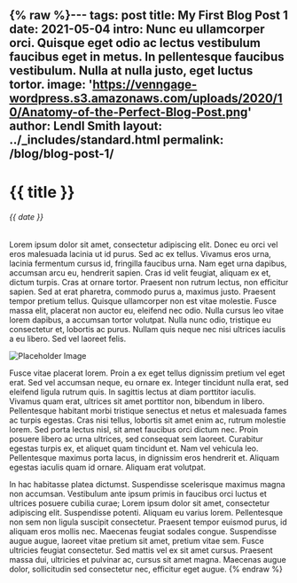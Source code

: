 {% raw %}---
tags: post
title: My First Blog Post 1
date: 2021-05-04
intro: Nunc eu ullamcorper orci. Quisque eget odio ac lectus vestibulum faucibus eget in metus. In pellentesque faucibus vestibulum. Nulla at nulla justo, eget luctus tortor.
image: 'https://venngage-wordpress.s3.amazonaws.com/uploads/2020/10/Anatomy-of-the-Perfect-Blog-Post.png'
author: Lendl Smith
layout: ../_includes/standard.html
permalink: /blog/blog-post-1/
---

# {{ title }}
###### {{ date }}

Lorem ipsum dolor sit amet, consectetur adipiscing elit. Donec eu orci vel eros malesuada lacinia ut id purus. Sed ac ex tellus. Vivamus eros urna, lacinia fermentum cursus id, fringilla faucibus urna. Nam eget urna dapibus, accumsan arcu eu, hendrerit sapien. Cras id velit feugiat, aliquam ex et, dictum turpis. Cras at ornare tortor. Praesent non rutrum lectus, non efficitur sapien. Sed at erat pharetra, commodo purus a, maximus justo. Praesent tempor pretium tellus. Quisque ullamcorper non est vitae molestie. Fusce massa elit, placerat non auctor eu, eleifend nec odio. Nulla cursus leo vitae lorem dapibus, a accumsan tortor volutpat. Nulla nunc odio, tristique eu consectetur et, lobortis ac purus. Nullam quis neque nec nisi ultrices iaculis a eu libero. Sed vel laoreet felis.

![Placeholder Image](https://www.mapix.com/wp-content/uploads/2018/04/1200x400.png)

Fusce vitae placerat lorem. Proin a ex eget tellus dignissim pretium vel eget erat. Sed vel accumsan neque, eu ornare ex. Integer tincidunt nulla erat, sed eleifend ligula rutrum quis. In sagittis lectus at diam porttitor iaculis. Vivamus quam erat, ultrices sit amet porttitor non, bibendum in libero. Pellentesque habitant morbi tristique senectus et netus et malesuada fames ac turpis egestas. Cras nisi tellus, lobortis sit amet enim ac, rutrum molestie lorem. Sed porta lectus nisl, sit amet faucibus orci dictum nec. Proin posuere libero ac urna ultrices, sed consequat sem laoreet. Curabitur egestas turpis ex, et aliquet quam tincidunt et. Nam vel vehicula leo. Pellentesque maximus porta lacus, in dignissim eros hendrerit et. Aliquam egestas iaculis quam id ornare. Aliquam erat volutpat.

In hac habitasse platea dictumst. Suspendisse scelerisque maximus magna non accumsan. Vestibulum ante ipsum primis in faucibus orci luctus et ultrices posuere cubilia curae; Lorem ipsum dolor sit amet, consectetur adipiscing elit. Suspendisse potenti. Aliquam eu varius lorem. Pellentesque non sem non ligula suscipit consectetur. Praesent tempor euismod purus, id aliquam eros mollis nec. Maecenas feugiat sodales congue. Suspendisse augue augue, laoreet vitae pretium sit amet, pretium vitae sem. Fusce ultricies feugiat consectetur. Sed mattis vel ex sit amet cursus. Praesent massa dui, ultricies et pulvinar ac, cursus sit amet magna. Maecenas augue dolor, sollicitudin sed consectetur nec, efficitur eget augue.
{% endraw %}
